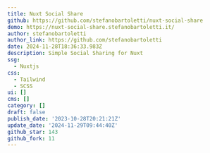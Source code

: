 ```yaml
---
title: Nuxt Social Share
github: https://github.com/stefanobartoletti/nuxt-social-share
demo: https://nuxt-social-share.stefanobartoletti.it/
author: stefanobartoletti
author_link: https://github.com/stefanobartoletti
date: 2024-11-28T18:36:33.983Z
description: Simple Social Sharing for Nuxt
ssg:
  - Nuxtjs
css:
  - Tailwind
  - SCSS
ui: []
cms: []
category: []
draft: false
publish_date: '2023-10-28T20:21:21Z'
update_date: '2024-11-29T09:44:40Z'
github_star: 143
github_fork: 11
---
```

